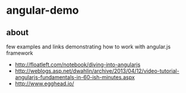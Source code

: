 # angular-demo

## about
few examples and links demonstrating how to work with angular.js framework

* http://floatleft.com/notebook/diving-into-angularjs
* http://weblogs.asp.net/dwahlin/archive/2013/04/12/video-tutorial-angularjs-fundamentals-in-60-ish-minutes.aspx
* http://www.egghead.io/